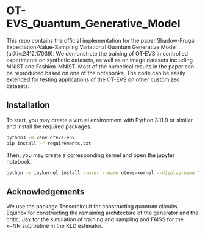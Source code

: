 # OT-EVS_Quantum_Generative_Model

This repo contains the official implementation for the paper Shadow-Frugal Expectation-Value-Sampling Variational Quantum Generative Model (arXiv:2412.17039). We demonstrate the training of OT-EVS in controlled experiments on synthetic datasets, as well as on image datasets including MNIST and Fashion-MNIST. Most of the numerical results in the paper can be reproduced based on one of the notebooks. The code can be easily extended for testing applications of the OT-EVS on other customized datasets.

## Installation
To start, you may create a virtual environment with Python 3.11.9 or similar, and install the required packages. 
```bash
python3 -m venv otevs-env
pip install -r requirements.txt
```
Then, you may create a corresponding kernel and open the jupyter notebook.
```bash
python -m ipykernel install --user --name otevs-kernel --display-name "otevs-kernel"
```

## Acknowledgements

We use the package Tensorcircuit for constructing quantum circuits, Equinox for constructing
the remaining architecture of the generator and the critic, Jax for the simulation of training and sampling and
FAISS for the k−NN subroutine in the KLD estimator.

